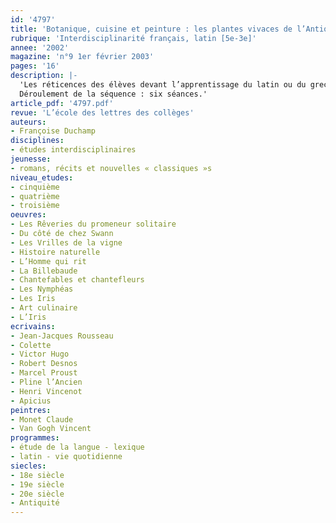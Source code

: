 ```yaml
---
id: '4797'
title: 'Botanique, cuisine et peinture : les plantes vivaces de l’Antiquité'
rubrique: 'Interdisciplinarité français, latin [5e-3e]'
annee: '2002'
magazine: 'n°9 1er février 2003'
pages: '16'
description: |-
  'Les réticences des élèves devant l’apprentissage du latin ou du grec tiennent le plus souvent à cette idée que ce sont des langues mortes, inutiles pour la communication entre contemporains. On peut montrer que le latin est vivant par divers cheminements, une approche de la botanique, par exemple, prouve qu’il est actuellement encore indispensable à la compréhension entre scientifiques d’origines linguistiques très différentes. Sur le plan des compétences requises, la botanique permet une approche scientifique et esthétique du discours descriptif et son application à la pharmacopée ou à la cuisine donne l’occasion de voir ou de revoir les modalités injonctives de l’énonciation. Enfin, parce qu’il semble que la meilleure façon de réveiller le latin, c’est de le faire dialoguer avec d’autres disciplines, la séquence proposée inclut une part importante d’activités sur des textes français et sur l’image.
  Déroulement de la séquence : six séances.'
article_pdf: '4797.pdf'
revue: 'L’école des lettres des collèges'
auteurs:
- Françoise Duchamp
disciplines:
- études interdisciplinaires
jeunesse:
- romans, récits et nouvelles « classiques »s
niveau_etudes:
- cinquième
- quatrième
- troisième
oeuvres:
- Les Rêveries du promeneur solitaire
- Du côté de chez Swann
- Les Vrilles de la vigne
- Histoire naturelle
- L’Homme qui rit
- La Billebaude
- Chantefables et chantefleurs
- Les Nymphéas
- Les Iris
- Art culinaire
- L’Iris
ecrivains:
- Jean-Jacques Rousseau
- Colette
- Victor Hugo
- Robert Desnos
- Marcel Proust
- Pline l’Ancien
- Henri Vincenot
- Apicius
peintres:
- Monet Claude
- Van Gogh Vincent
programmes:
- étude de la langue - lexique
- latin - vie quotidienne
siecles:
- 18e siècle
- 19e siècle
- 20e siècle
- Antiquité
---
```


